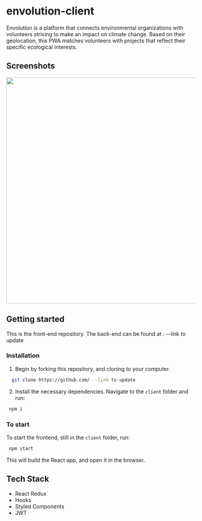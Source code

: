 # envolution-client

Envolution is a platform that connects environmental organizations with volunteers striving to make an impact on climate change. 
Based on their geolocation, this PWA matches volunteers with projects that reflect their specific ecological interests. 

## Screenshots
<p align="center">
    <img src="https://i.imgur.com/9ZmaQDt.png" width="600px" />
</p>

## Getting started

This is the front-end repository. The back-end can be found at : --link to update

### Installation

1. Begin by forking this repository, and cloning to your computer. 

 ```bash
   git clone https://github.com/ --link to update
 ```
   
2.  Install the necessary dependencies. Navigate to the `client` folder and run:


   ```bash
    npm i
  ```

### To start

To start the frontend, still in the `client` folder, run:

   ```bash
    npm start
  ```
  
This will build the React app, and open it in the browser.


## Tech Stack

* React Redux
* Hooks
* Styled Components
* JWT